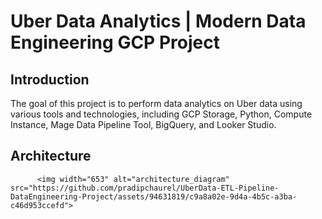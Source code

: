 ﻿# Uber Data Analytics | Modern Data Engineering GCP Project
 
 ## Introduction
 The goal of this project is to perform data analytics on Uber data using various tools and technologies, including GCP Storage, Python, Compute Instance, Mage Data Pipeline Tool, BigQuery, and Looker Studio.
 
 
 ## Architecture
          <img width="653" alt="architecture_diagram" src="https://github.com/pradipchaurel/UberData-ETL-Pipeline-DataEngineering-Project/assets/94631819/c9a8a02e-9d4a-4b5c-a3ba-c46d953ccefd">
 
